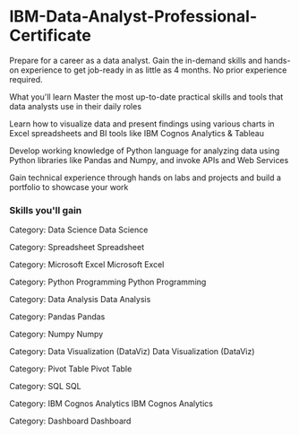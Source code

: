 # IBM-Data-Analyst-Professional-Certificate
Prepare for a career as a data analyst. Gain the in-demand skills and hands-on experience to get job-ready in as little as 4 months. No prior experience required.

What you'll learn
Master the most up-to-date practical skills and tools that data analysts use in their daily roles

Learn how to visualize data and present findings using various charts in Excel spreadsheets and BI tools like IBM Cognos Analytics & Tableau

Develop working knowledge of Python language for analyzing data using Python libraries like Pandas and Numpy, and invoke APIs and Web Services 

Gain technical experience through hands on labs and projects and build a portfolio to showcase your work

### Skills you'll gain
Category: Data Science
Data Science

Category: Spreadsheet
Spreadsheet

Category: Microsoft Excel
Microsoft Excel

Category: Python Programming
Python Programming

Category: Data Analysis
Data Analysis

Category: Pandas
Pandas

Category: Numpy
Numpy

Category: Data Visualization (DataViz)
Data Visualization (DataViz)

Category: Pivot Table
Pivot Table

Category: SQL
SQL

Category: IBM Cognos Analytics
IBM Cognos Analytics

Category: Dashboard
Dashboard

